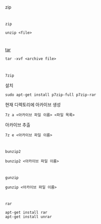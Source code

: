 zip
#
`zip`
```
unzip <file>
```
#
[tar](https://www.geeksforgeeks.org/tar-command-linux-examples/)
```
tar -xvf <archive file>
```
#
`7zip`

설치
```
sudo apt-get install p7zip-full p7zip-rar
```

현재 디렉토리에 아카이브 생성
```
7z a <아카이브 파일 이름> <파일 목록>
```

아카이브 추출
```
7z e <아카이브 파일 이름>
```
#
`bunzip2`

```
bunzip2 <아카이브 파일 이름>
```

#
`gunzip`

```
gunzip <아카이브 파일 이름>
```
#
`rar`
```
apt-get install rar
apt-get install unrar
```
